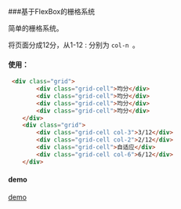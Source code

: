 ###基于FlexBox的栅格系统

简单的栅格系统。

将页面分成12分，从1-12 : 分别为 `col-n `。

#### 使用：

```html
 <div class="grid">
        <div class="grid-cell">均分</div>
        <div class="grid-cell">均分</div>
        <div class="grid-cell">均分</div>
        <div class="grid-cell">均分</div>       
    </div>
    <div class="grid">
        <div class="grid-cell col-3">3/12</div>
        <div class="grid-cell col-2">2/12</div>
        <div class="grid-cell">自适应</div>
        <div class="grid-cell col-6">6/12</div>       
    </div>
```

#### demo

[demo]()

